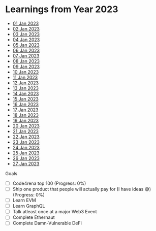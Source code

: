 # Learnings from Year 2023

-   [01 Jan 2023](https://github.com/therealharpaljadeja/TIL-2023/blob/main/01-01-23.md)
-   [02 Jan 2023](https://github.com/therealharpaljadeja/TIL-2023/blob/main/02-01-23.md)
-   [03 Jan 2023](https://github.com/therealharpaljadeja/TIL-2023/blob/main/03-01-23.md)
-   [04 Jan 2023](https://github.com/therealharpaljadeja/TIL-2023/blob/main/04-01-23.md)
-   [05 Jan 2023](https://github.com/therealharpaljadeja/TIL-2023/blob/main/05-01-23.md)
-   [06 Jan 2023](https://github.com/therealharpaljadeja/TIL-2023/blob/main/06-01-23.md)
-   [07 Jan 2023](https://github.com/therealharpaljadeja/TIL-2023/blob/main/07-01-23.md)
-   [08 Jan 2023](https://github.com/therealharpaljadeja/TIL-2023/blob/main/08-01-23.md)
-   [09 Jan 2023](https://github.com/therealharpaljadeja/TIL-2023/blob/main/09-01-23.md)
-   [10 Jan 2023](https://github.com/therealharpaljadeja/TIL-2023/blob/main/10-01-23.md)
-   [11 Jan 2023](https://github.com/therealharpaljadeja/TIL-2023/blob/main/11-01-23.md)
-   [12 Jan 2023](https://github.com/therealharpaljadeja/TIL-2023/blob/main/12-01-23.md)
-   [13 Jan 2023](https://github.com/therealharpaljadeja/TIL-2023/blob/main/13-01-23.md)
-   [14 Jan 2023](https://github.com/therealharpaljadeja/TIL-2023/blob/main/14-01-23.md)
-   [15 Jan 2023](https://github.com/therealharpaljadeja/TIL-2023/blob/main/15-01-23.md)
-   [16 Jan 2023](https://github.com/therealharpaljadeja/TIL-2023/blob/main/16-01-23.md)
-   [17 Jan 2023](https://github.com/therealharpaljadeja/TIL-2023/blob/main/17-01-23.md)
-   [18 Jan 2023](https://github.com/therealharpaljadeja/TIL-2023/blob/main/18-01-23.md)
-   [19 Jan 2023](https://github.com/therealharpaljadeja/TIL-2023/blob/main/19-01-23.md)
-   [20 Jan 2023](https://github.com/therealharpaljadeja/TIL-2023/blob/main/20-01-23.md)
-   [21 Jan 2023](https://github.com/therealharpaljadeja/TIL-2023/blob/main/21-01-23.md)
-   [22 Jan 2023](https://github.com/therealharpaljadeja/TIL-2023/blob/main/22-01-23.md)
-   [23 Jan 2023](https://github.com/therealharpaljadeja/TIL-2023/blob/main/23-01-23.md)
-   [24 Jan 2023](https://github.com/therealharpaljadeja/TIL-2023/blob/main/24-01-23.md)
-   [25 Jan 2023](https://github.com/therealharpaljadeja/TIL-2023/blob/main/25-01-23.md)
-   [26 Jan 2023](https://github.com/therealharpaljadeja/TIL-2023/blob/main/26-01-23.md)
-   [27 Jan 2023](https://github.com/therealharpaljadeja/TIL-2023/blob/main/27-01-23.md)

Goals

-   [ ] Code4rena top 100 (Progress: 0%)
-   [ ] Ship one product that people will actually pay for (I have ideas 😅) (Progress: 0%)
-   [ ] Learn EVM
-   [ ] Learn GraphQL
-   [ ] Talk atleast once at a major Web3 Event
-   [ ] Complete Ethernaut
-   [ ] Complete Damn-Vulnerable DeFi
